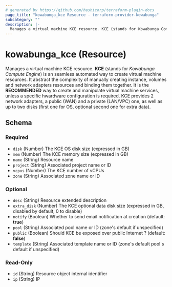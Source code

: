 ```yaml
---
# generated by https://github.com/hashicorp/terraform-plugin-docs
page_title: "kowabunga_kce Resource - terraform-provider-kowabunga"
subcategory: ""
description: |-
  Manages a virtual machine KCE resource. KCE (stands for Kowabunga Compute Engine) is an seamless automated way to create virtual machine resources. It abstract the complexity of manually creating instance, volumes and network adapters resources and binding them together. It is the RECOMMENDED way to create and manipulate virtual machine services, unless a specific hwardware configuration is required. KCE provides 2 network adapters, a public (WAN) and a private (LAN/VPC) one, as well as up to two disks (first one for OS, optional second one for extra data).
---
```


# kowabunga_kce (Resource)

Manages a virtual machine KCE resource. **KCE** (stands for *Kowabunga Compute Engine*) is an seamless automated way to create virtual machine resources. It abstract the complexity of manually creating instance, volumes and network adapters resources and binding them together. It is the **RECOMMENDED** way to create and manipulate virtual machine services, unless a specific hwardware configuration is required. KCE provides 2 network adapters, a public (WAN) and a private (LAN/VPC) one, as well as up to two disks (first one for OS, optional second one for extra data).



<!-- schema generated by tfplugindocs -->
## Schema

### Required

- `disk` (Number) The KCE OS disk size (expressed in GB)
- `mem` (Number) The KCE memory size (expressed in GB)
- `name` (String) Resource name
- `project` (String) Associated project name or ID
- `vcpus` (Number) The KCE number of vCPUs
- `zone` (String) Associated zone name or ID

### Optional

- `desc` (String) Resource extended description
- `extra_disk` (Number) The KCE optional data disk size (expressed in GB, disabled by default, 0 to disable)
- `notify` (Boolean) Whether to send email notification at creation (default: **true**)
- `pool` (String) Associated pool name or ID (zone's default if unspecified)
- `public` (Boolean) Should KCE be exposed over public Internet ? (default: **false**)
- `template` (String) Associated template name or ID (zone's default pool's default if unspecified)

### Read-Only

- `id` (String) Resource object internal identifier
- `ip` (String) IP


